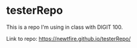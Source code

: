 # testerRepo

This is a repo I'm using in class with DIGIT 100.

Link to repo:
<https://newtfire.github.io/testerRepo/>
